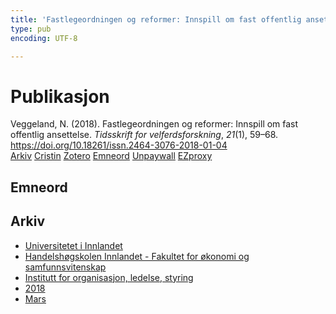 ```yaml
---
title: 'Fastlegeordningen og reformer: Innspill om fast offentlig ansettelse'
type: pub
encoding: UTF-8

---
```

<h1>Publikasjon</h1>
<article id="csl-bib-container-HS67SJGH" class="csl-bib-container">
  <div class="csl-bib-body"> <div class="csl-entry">Veggeland, N. (2018). Fastlegeordningen og reformer: Innspill om fast offentlig ansettelse. <i>Tidsskrift for velferdsforskning</i>, <i>21</i>(1), 59–68. <a href="https://doi.org/10.18261/issn.2464-3076-2018-01-04">https://doi.org/10.18261/issn.2464-3076-2018-01-04</a></div> </div>
  <div class="csl-bib-buttons">
    <a href="#taxonomy-article-HS67SJGH" alt="archive" class="csl-bib-button">Arkiv</a>
    <a href="https://app.cristin.no/results/show.jsf?id=1573157" alt="Cristin" class="csl-bib-button">Cristin</a>
    <a href="http://zotero.org/groups/5881554/items/HS67SJGH" alt="Zotero" class="csl-bib-button">Zotero</a>
    <a href="#keywords-article-HS67SJGH" alt="keywords" class="csl-bib-button">Emneord</a>
    <a href="https://www.idunn.no/file/pdf/67050103/fastlegeordningen_og_reformer.pdf" alt="Unpaywall" class="csl-bib-button">Unpaywall</a>
    <a href="https://www.idunn.no/file/pdf/67050103/fastlegeordningen_og_reformer.pdf" alt="EZproxy" class="csl-bib-button">EZproxy</a>
  </div>
  <div id="csl-bib-meta-container-HS67SJGH"></div>
</article>
<div id="csl-bib-meta-HS67SJGH" class="csl-bib-meta">
  <article id="keywords-article-HS67SJGH" class="keywords-article">
    <h1>Emneord</h1>
    
  </article>
  <article id="taxonomy-article-HS67SJGH" class="taxonomy-article">
    <h1>Arkiv</h1>
    <ul>
      <li><a href="{{< params subfolder >}}nn/archive/?key=3DCRN523">Universitetet i Innlandet</a></li>
      <li><a href="{{< params subfolder >}}nn/archive/?key=DU8Q9LN9">Handelshøgskolen Innlandet - Fakultet for økonomi og samfunnsvitenskap</a></li>
      <li><a href="{{< params subfolder >}}nn/archive/?key=4LUWR3ZM">Institutt for organisasjon, ledelse, styring</a></li>
      <li><a href="{{< params subfolder >}}nn/archive/?key=32SCKVEY">2018</a></li>
      <li><a href="{{< params subfolder >}}nn/archive/?key=33Z66KW5">Mars</a></li>
    </ul>
  </article>
</div>
